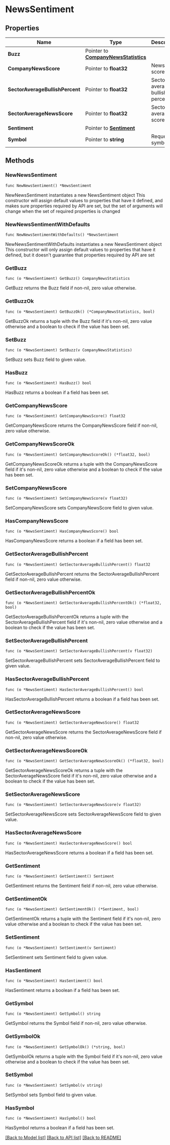 # NewsSentiment

## Properties

Name | Type | Description | Notes
------------ | ------------- | ------------- | -------------
**Buzz** | Pointer to [**CompanyNewsStatistics**](CompanyNewsStatistics.md) |  | [optional] 
**CompanyNewsScore** | Pointer to **float32** | News score. | [optional] 
**SectorAverageBullishPercent** | Pointer to **float32** | Sector average bullish percent. | [optional] 
**SectorAverageNewsScore** | Pointer to **float32** | Sectore average score. | [optional] 
**Sentiment** | Pointer to [**Sentiment**](Sentiment.md) |  | [optional] 
**Symbol** | Pointer to **string** | Requested symbol. | [optional] 

## Methods

### NewNewsSentiment

`func NewNewsSentiment() *NewsSentiment`

NewNewsSentiment instantiates a new NewsSentiment object
This constructor will assign default values to properties that have it defined,
and makes sure properties required by API are set, but the set of arguments
will change when the set of required properties is changed

### NewNewsSentimentWithDefaults

`func NewNewsSentimentWithDefaults() *NewsSentiment`

NewNewsSentimentWithDefaults instantiates a new NewsSentiment object
This constructor will only assign default values to properties that have it defined,
but it doesn't guarantee that properties required by API are set

### GetBuzz

`func (o *NewsSentiment) GetBuzz() CompanyNewsStatistics`

GetBuzz returns the Buzz field if non-nil, zero value otherwise.

### GetBuzzOk

`func (o *NewsSentiment) GetBuzzOk() (*CompanyNewsStatistics, bool)`

GetBuzzOk returns a tuple with the Buzz field if it's non-nil, zero value otherwise
and a boolean to check if the value has been set.

### SetBuzz

`func (o *NewsSentiment) SetBuzz(v CompanyNewsStatistics)`

SetBuzz sets Buzz field to given value.

### HasBuzz

`func (o *NewsSentiment) HasBuzz() bool`

HasBuzz returns a boolean if a field has been set.

### GetCompanyNewsScore

`func (o *NewsSentiment) GetCompanyNewsScore() float32`

GetCompanyNewsScore returns the CompanyNewsScore field if non-nil, zero value otherwise.

### GetCompanyNewsScoreOk

`func (o *NewsSentiment) GetCompanyNewsScoreOk() (*float32, bool)`

GetCompanyNewsScoreOk returns a tuple with the CompanyNewsScore field if it's non-nil, zero value otherwise
and a boolean to check if the value has been set.

### SetCompanyNewsScore

`func (o *NewsSentiment) SetCompanyNewsScore(v float32)`

SetCompanyNewsScore sets CompanyNewsScore field to given value.

### HasCompanyNewsScore

`func (o *NewsSentiment) HasCompanyNewsScore() bool`

HasCompanyNewsScore returns a boolean if a field has been set.

### GetSectorAverageBullishPercent

`func (o *NewsSentiment) GetSectorAverageBullishPercent() float32`

GetSectorAverageBullishPercent returns the SectorAverageBullishPercent field if non-nil, zero value otherwise.

### GetSectorAverageBullishPercentOk

`func (o *NewsSentiment) GetSectorAverageBullishPercentOk() (*float32, bool)`

GetSectorAverageBullishPercentOk returns a tuple with the SectorAverageBullishPercent field if it's non-nil, zero value otherwise
and a boolean to check if the value has been set.

### SetSectorAverageBullishPercent

`func (o *NewsSentiment) SetSectorAverageBullishPercent(v float32)`

SetSectorAverageBullishPercent sets SectorAverageBullishPercent field to given value.

### HasSectorAverageBullishPercent

`func (o *NewsSentiment) HasSectorAverageBullishPercent() bool`

HasSectorAverageBullishPercent returns a boolean if a field has been set.

### GetSectorAverageNewsScore

`func (o *NewsSentiment) GetSectorAverageNewsScore() float32`

GetSectorAverageNewsScore returns the SectorAverageNewsScore field if non-nil, zero value otherwise.

### GetSectorAverageNewsScoreOk

`func (o *NewsSentiment) GetSectorAverageNewsScoreOk() (*float32, bool)`

GetSectorAverageNewsScoreOk returns a tuple with the SectorAverageNewsScore field if it's non-nil, zero value otherwise
and a boolean to check if the value has been set.

### SetSectorAverageNewsScore

`func (o *NewsSentiment) SetSectorAverageNewsScore(v float32)`

SetSectorAverageNewsScore sets SectorAverageNewsScore field to given value.

### HasSectorAverageNewsScore

`func (o *NewsSentiment) HasSectorAverageNewsScore() bool`

HasSectorAverageNewsScore returns a boolean if a field has been set.

### GetSentiment

`func (o *NewsSentiment) GetSentiment() Sentiment`

GetSentiment returns the Sentiment field if non-nil, zero value otherwise.

### GetSentimentOk

`func (o *NewsSentiment) GetSentimentOk() (*Sentiment, bool)`

GetSentimentOk returns a tuple with the Sentiment field if it's non-nil, zero value otherwise
and a boolean to check if the value has been set.

### SetSentiment

`func (o *NewsSentiment) SetSentiment(v Sentiment)`

SetSentiment sets Sentiment field to given value.

### HasSentiment

`func (o *NewsSentiment) HasSentiment() bool`

HasSentiment returns a boolean if a field has been set.

### GetSymbol

`func (o *NewsSentiment) GetSymbol() string`

GetSymbol returns the Symbol field if non-nil, zero value otherwise.

### GetSymbolOk

`func (o *NewsSentiment) GetSymbolOk() (*string, bool)`

GetSymbolOk returns a tuple with the Symbol field if it's non-nil, zero value otherwise
and a boolean to check if the value has been set.

### SetSymbol

`func (o *NewsSentiment) SetSymbol(v string)`

SetSymbol sets Symbol field to given value.

### HasSymbol

`func (o *NewsSentiment) HasSymbol() bool`

HasSymbol returns a boolean if a field has been set.


[[Back to Model list]](../README.md#documentation-for-models) [[Back to API list]](../README.md#documentation-for-api-endpoints) [[Back to README]](../README.md)


